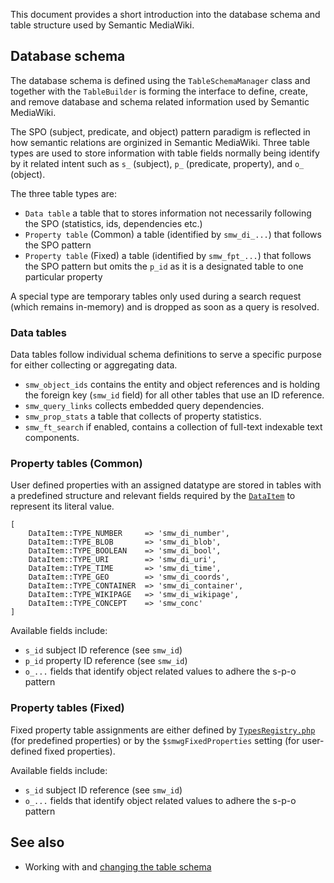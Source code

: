 This document provides a short introduction into the database schema and table structure used by Semantic MediaWiki.

## Database schema

The database schema is defined using the `TableSchemaManager` class and together with the `TableBuilder` is forming the interface to define, create, and remove database and schema related information used by Semantic MediaWiki.

The SPO (subject, predicate, and object) pattern paradigm is reflected in how semantic relations are orginized in Semantic MediaWiki. Three table types are used to store information with table fields normally being identify by it related intent such as `s_` (subject), `p_` (predicate, property), and `o_` (object).

The three table types are:

- `Data table` a table that to stores information not necessarily following the SPO (statistics, ids, dependencies etc.)
- `Property table` (Common) a table (identified by `smw_di_...`) that follows the SPO pattern
- `Property table` (Fixed) a table (identified by `smw_fpt_...`) that follows the SPO pattern but omits the `p_id` as it is a designated table to one particular property

A special type are temporary tables only used during a search request (which remains in-memory) and is dropped as soon as a query is resolved.

### Data tables

Data tables follow individual schema definitions to serve a specific purpose for either collecting or aggregating data.

- `smw_object_ids` contains the entity and object references and is holding the foreign key (`smw_id` field) for all other tables that use an ID reference.
- `smw_query_links` collects embedded query dependencies.
- `smw_prop_stats` a table that collects of property statistics.
- `smw_ft_search` if enabled, contains a collection of full-text indexable text components.

### Property tables (Common)

User defined properties with an assigned datatype are stored in tables with a predefined structure and relevant fields required by the [`DataItem`][dataitem] to represent its literal value.

```
[
	DataItem::TYPE_NUMBER     => 'smw_di_number',
	DataItem::TYPE_BLOB       => 'smw_di_blob',
	DataItem::TYPE_BOOLEAN    => 'smw_di_bool',
	DataItem::TYPE_URI        => 'smw_di_uri',
	DataItem::TYPE_TIME       => 'smw_di_time',
	DataItem::TYPE_GEO        => 'smw_di_coords',
	DataItem::TYPE_CONTAINER  => 'smw_di_container',
	DataItem::TYPE_WIKIPAGE   => 'smw_di_wikipage',
	DataItem::TYPE_CONCEPT    => 'smw_conc'
]
```

Available fields include:

- `s_id` subject ID reference (see `smw_id`)
- `p_id` property ID reference (see `smw_id`)
- `o_...` fields that identify object related values to adhere the s-p-o pattern

### Property tables (Fixed)

Fixed property table assignments are either defined by [`TypesRegistry.php`][typesregistry] (for predefined properties) or by the `$smwgFixedProperties` setting (for user-defined fixed properties).

Available fields include:

- `s_id` subject ID reference (see `smw_id`)
- `o_...` fields that identify object related values to adhere the s-p-o pattern

## See also

- Working with and [changing the table schema](https://github.com/SemanticMediaWiki/SemanticMediaWiki/blob/master/docs/architecture/changing.tableschema.md)

[typesregistry]:https://github.com/SemanticMediaWiki/SemanticMediaWiki/blob/master/src/TypesRegistry.php
[dataitem]:https://github.com/SemanticMediaWiki/SemanticMediaWiki/blob/master/docs/architecture/datamodel.dataitem.md
